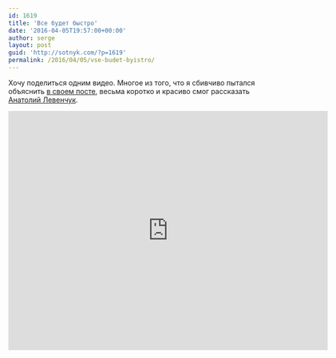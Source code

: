 ```yaml
---
id: 1619
title: 'Все будет быстро'
date: '2016-04-05T19:57:00+00:00'
author: serge
layout: post
guid: 'http://sotnyk.com/?p=1619'
permalink: /2016/04/05/vse-budet-byistro/
---
```


Хочу поделиться одним видео. Многое из того, что я сбивчиво пытался объяснить [в своем посте](http://localhost/2016/02/02/chelovechestvo-posledniy-rubezh/), весьма коротко и красиво смог рассказать [Анатолий Левенчук](http://ailev.livejournal.com/).

<iframe allowfullscreen="" frameborder="0" height="480" loading="lazy" src="https://www.youtube.com/embed/Ugk1kMh6weY" width="640"></iframe>
